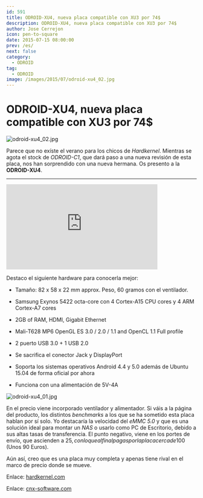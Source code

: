 ```yaml
---
id: 591
title: ODROID-XU4, nueva placa compatible con XU3 por 74$
description: ODROID-XU4, nueva placa compatible con XU3 por 74$
author: Jose Cerrejon
icon: pen-to-square
date: 2015-07-15 08:00:00
prev: /es/
next: false
category:
  - ODROID
tag:
  - ODROID
image: /images/2015/07/odroid-xu4_02.jpg
---
```


# ODROID-XU4, nueva placa compatible con XU3 por 74$

![odroid-xu4_02.jpg](/images/2015/07/odroid-xu4_02.jpg)

Parece que no exíste el verano para los chicos de *Hardkernel*. Mientras se agota el stock de *ODROID-C1*, que dará paso a una nueva revisión de esta placa, nos han sorprendido con una nueva hermana. Os presento a la **ODROID-XU4**. 

- - -
<iframe width="400" height="225" src="https://www.youtube.com/embed/wtqfC9v0xB0?rel=0&amp;showinfo=0" frameborder="0" allowfullscreen></iframe>

Destaco el siguiente hardware para conocerla mejor:

* Tamaño: 82 x 58 x 22 mm approx. Peso, 60 gramos con el ventilador.

* Samsung Exynos 5422 octa-core con 4 Cortex-A15 CPU cores y 4 ARM Cortex-A7 cores

* 2GB of RAM, HDMI, Gigabit Ethernet

* Mali-T628 MP6 OpenGL ES 3.0 / 2.0 / 1.1 and OpenCL 1.1 Full profile

* 2 puerto USB 3.0 + 1 USB 2.0

* Se sacrifica el conector Jack y DisplayPort

* Soporta los sistemas operativos Android 4.4 y 5.0 además de Ubuntu 15.04 de forma oficial por ahora

* Funciona con una alimentación de 5V-4A

![odroid-xu4_01.jpg](/images/2015/07/odroid-xu4_01.jpg)

En el precio viene incorporado ventilador y alimentador. Si váis a la página del producto, los distintos *benchmarks* a los que se ha sometido esta placa hablan por sí solo. Yo destacaría la velocidad del *eMMC 5.0* y que es una solución ideal para montar un *NAS* o usarlo como PC de Escritorio, debido a sus altas tasas de transferencia. El punto negativo, viene en los portes de envío, que ascienden a 25$, con lo que al final pagas por la placa cerca de 100$ (Unos 90 Euros).

Aún así, creo que es una placa muy completa y apenas tiene rival en el marco de precio donde se mueve.

Enlace: [hardkernel.com](http://www.hardkernel.com/main/products/prdt_info.php?g_code=G143452239825&tab_idx=1)

Enlace: [cnx-software.com](http://www.cnx-software.com/2015/07/14/odroid-xu4-board-is-a-smaller-and-cheaper-version-of-odroid-xu3/)